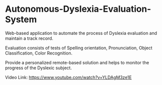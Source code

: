 # Autonomous-Dyslexia-Evaluation-System
Web-based application to automate the process of Dyslexia evaluation and maintain a track record.

Evaluation consists of tests of Spelling orientation, Pronunciation, Object Classification, Color Recognition.

Provide a personalized remote-based solution and helps to monitor the progress of the Dyslexic subject.

Video Link: https://www.youtube.com/watch?v=YLDAgM3ze1E


